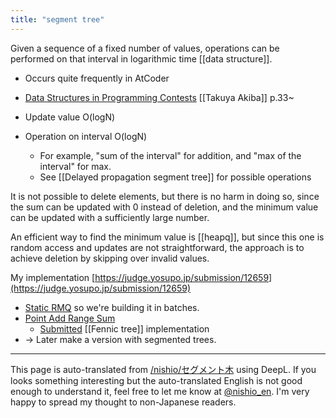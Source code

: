 ```yaml
---
title: "segment tree"
---
```


Given a sequence of a fixed number of values, operations can be performed on that interval in logarithmic time [[data structure]].
- Occurs quite frequently in AtCoder
- [Data Structures in Programming Contests](https://www.slideshare.net/iwiwi/ss-3578491) [[Takuya Akiba]] p.33~

- Update value O(logN)
- Operation on interval O(logN)
    - For example, "sum of the interval" for addition, and "max of the interval" for max.
    - See [[Delayed propagation segment tree]] for possible operations

It is not possible to delete elements, but there is no harm in doing so, since the sum can be updated with 0 instead of deletion, and the minimum value can be updated with a sufficiently large number.

An efficient way to find the minimum value is [[heapq]], but since this one is random access and updates are not straightforward, the approach is to achieve deletion by skipping over invalid values.

My implementation
[https://judge.yosupo.jp/submission/12659](https://judge.yosupo.jp/submission/12659)
- [Static RMQ](https://judge.yosupo.jp/problem/staticrmq) so we're building it in batches.
- [Point Add Range Sum](https://judge.yosupo.jp/problem/point_add_range_sum)
    - [Submitted](https://judge.yosupo.jp/submission/12646) [[Fennic tree]] implementation
- → Later make a version with segmented trees.

---
This page is auto-translated from [/nishio/セグメント木](https://scrapbox.io/nishio/セグメント木) using DeepL. If you looks something interesting but the auto-translated English is not good enough to understand it, feel free to let me know at [@nishio_en](https://twitter.com/nishio_en). I'm very happy to spread my thought to non-Japanese readers.